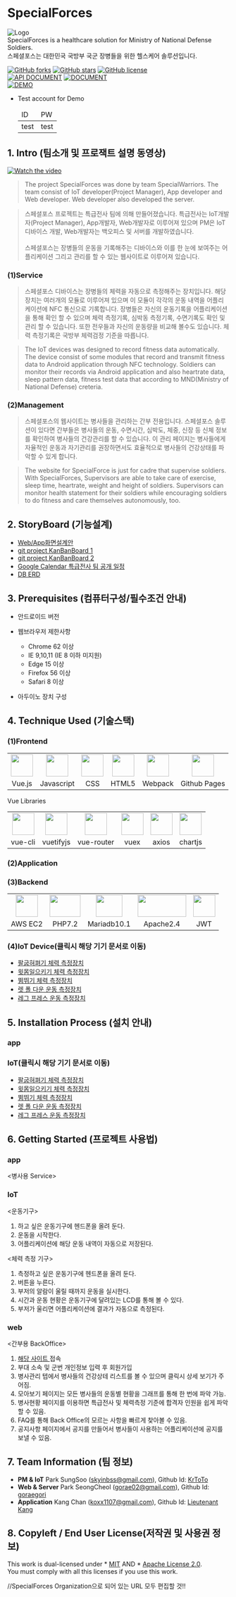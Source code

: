 # SpecialForces
![Logo](https://logosbynick.com/wp-content/uploads/2018/03/final-logo-example.png)</br>
SpecialForces is a healthcare solution for Ministry of National Defense Soldiers.</br>
스페셜포스는 대한민국 국방부 국군 장병들을 위한 헬스케어 솔루션입니다.


[![GitHub forks](https://img.shields.io/github/forks/osamhack2020/Web_SpecialForces_SpecialWarrior?style=for-the-badge)](https://github.com/osamhack2020/Web_SpecialForces_SpecialWarrior/network)
[![GitHub stars](https://img.shields.io/github/stars/osamhack2020/Web_SpecialForces_SpecialWarrior?style=for-the-badge)](https://github.com/osamhack2020/Web_SpecialForces_SpecialWarrior/stargazers)
[![GitHub license](https://img.shields.io/github/license/osamhack2020/Web_SpecialForces_SpecialWarrior?style=for-the-badge)](https://github.com/osamhack2020/Web_SpecialForces_SpecialWarrior/blob/main/LICENSE)
<br>
[![API DOCUMENT](https://img.shields.io/badge/API%20DOCUMENTATION-LINK-green?style=for-the-badge)](https://spefo.stoplight.io/docs/web-specialforces-specialwarrior/reference/specialforces.v1.yaml)
[![DOCUMENT](https://img.shields.io/badge/Gitbook-LINK-blue?style=for-the-badge)](https://specialwarrior-specialforces.gitbook.io/specialforces/)
<br>
[![DEMO](https://img.shields.io/badge/Live%20Demo-LINK-green?style=for-the-badge)](https://page.spefor.ml)<br>
- Test account for Demo<br>
    <table>
    <thead>
        <tr>
            <td>ID</td>
            <td>PW</td>
        </tr>
    </thead>
    <tbody>
        <tr>
            <td>test</td>
            <td>test</td>
        </tr>
    </tbody>
    </table>

## 1. Intro (팀소개 및 프로잭트 설명 동영상)
[![Watch the video](https://img.youtube.com/vi/LjX3eVQdIyk/0.jpg)](https://www.youtube.com/watch?time_continue=117&v=LjX3eVQdIyk)</br>
>The project SpecialForces was done by team SpecialWarriors. The team consist of IoT developer(Project Manager), App developer and Web developer. Web developer also developed the server.

>스페셜포스 프로젝트는 특급전사 팀에 의해 만들어졌습니다. 특급전사는 IoT개발자(Project Manager), App개발자, Web개발자로 이루어져 있으며 PM은 IoT 디바이스 개발, Web개발자는 백오피스 및 서버를 개발하였습니다.<br><br>
스페셜포스는 장병들의 운동을 기록해주는 디바이스와 이를 한 눈에 보여주는 
어플리케이션 그리고 관리를 할 수 있는 웹사이트로 이루어져 있습니다.

### (1)Service
>스페셜포스 디바이스는 장병들의 체력을 자동으로 측정해주는 장치입니다. 해당 장치는 여러개의 모듈로 이루어져 있으며 이 모듈이 각각의 운동 내역을 어플리케이션에 NFC 통신으로 기록합니다. 장병들은 자신의 운동기록을 어플리케이션을 통해 확인 할 수 있으며 체력 측정기록, 심박동 측정기록, 수면기록도 확인 및 관리 할 수 있습니다. 또한 전우들과 자신의 운동량을 비교해 볼수도 있습니다. 체력 측정기록은 국방부 체력검정 기준을 따릅니다.

>The IoT devices was designed to record fitness data automatically. The device consist of some modules that record and transmit fitness data to Android application through NFC technology. Soldiers can monitor their records via Android application and also heartrate data, sleep pattern data, fitness test data that according to MND(Ministry of National Defense) creteria.

### (2)Management
>스페셜포스의 웹사이트는 병사들을 관리하는 간부 전용입니다. 스페셜포스 솔루션이 있다면 간부들은 병사들의 운동, 수면시간, 심박도, 체중, 신장 등 신체 정보를 확인하여 병사들의 건강관리를 할 수 있습니다. 이 관리 페이지는 병사들에게 자율적인 운동과 자기관리를 권장하면서도 효율적으로 병사들의 건강상태를 파악할 수 있게 합니다.

>The website for SpecialForce is just for cadre that supervise soldiers. With SpecialForces, Supervisors are able to take care of exercise, sleep time, heartrate, weight and height of soldiers. Supervisors can monitor health statement for their soldiers while encouraging soldiers to do fitness and care themselves autonomously, too.

## 2. StoryBoard (기능설계)
- <a href = "https://docs.google.com/presentation/d/1y2Pu0RgSUVKd3x4ULOtYEjo13R1m0j6FjGWLmiCoR_Y/edit?usp=sharing"> Web/App화면설계안 </a>
- <a href = "https://github.com/orgs/SpecailForces/projects/1"> git project KanBanBoard 1 </a>
- <a href = "https://github.com/osamhack2020/App_SpecialForces_SpecialWarrior/projects/2"> git project KanBanBoard 2 </a>
- <a href = "https://calendar.google.com/calendar/u/0?cid=OG1yZ3FhYTI5MTMwN2FldTZucDdvbXEwcmNAZ3JvdXAuY2FsZW5kYXIuZ29vZ2xlLmNvbQ"> Google Calendar 특급전사 팀 공개 일정 </a>
- <a href = "https://www.erdcloud.com/d/x3pmnS3jFMrxiPcaW"> DB ERD </a>

## 3. Prerequisites (컴퓨터구성/필수조건 안내)
- 안드로이드 버전

- 웹브라우저 제한사항
    - Chrome 62 이상
    - IE 9,10,11 (IE 8 이하 미지원)
    - Edge 15 이상
    - Firefox 56 이상
    - Safari 8 이상

- 아두이노 장치 구성


## 4. Technique Used (기술스택)
### (1)Frontend
<table>
    <tbody>
        <tr>
            <td align="center"><img src="https://upload.wikimedia.org/wikipedia/commons/thumb/9/95/Vue.js_Logo_2.svg/220px-Vue.js_Logo_2.svg.png" width="50" height="50"></td>
            <td align="center"><img src="https://upload.wikimedia.org/wikipedia/commons/thumb/9/99/Unofficial_JavaScript_logo_2.svg/1024px-Unofficial_JavaScript_logo_2.svg.png" width="50" height="50"></td>
            <td align="center"><img src="https://upload.wikimedia.org/wikipedia/commons/d/d5/CSS3_logo_and_wordmark.svg" width="50" height="50"></td>
            <td align="center"><img src="https://www.w3.org/html/logo/downloads/HTML5_Logo_512.png" width="50" height="50"></td>
            <td align="center"><img src="https://webpack.js.org/85ba630cf0c5f29ae3e3.svg" width="50" height="50"></td>
            <td align="center"><img src="https://encrypted-tbn0.gstatic.com/images?q=tbn%3AANd9GcRfu1mi6LAfuv1HSVFYUtOVgBsIB5f96Ui_Xw&usqp=CAU" width="50" height="50"></td>
        </tr>
        <tr>
            <td align="center">Vue.js</td>
            <td align="center">Javascript</td>
            <td align="center">CSS</td>
            <td align="center">HTML5</td>
            <td align="center">Webpack</td>
            <td align="center">Github Pages</td>
        </tr>
    </tbody>
</table>

Vue Libraries
<table>
    <tbody>
        <tr>
            <td align="center"><img src="https://upload.wikimedia.org/wikipedia/commons/thumb/9/95/Vue.js_Logo_2.svg/220px-Vue.js_Logo_2.svg.png" width="50" height="50"></td>
            <td align="center"><img src="https://cdn.vuetifyjs.com/docs/images/logos/vuetify-logo-dark.svg" width="50" height="50"></td>
            <td align="center"><img src="https://upload.wikimedia.org/wikipedia/commons/thumb/9/95/Vue.js_Logo_2.svg/220px-Vue.js_Logo_2.svg.png" width="50" height="50"></td>
            <td align="center"><img src="https://upload.wikimedia.org/wikipedia/commons/thumb/9/95/Vue.js_Logo_2.svg/220px-Vue.js_Logo_2.svg.png" width="50" height="50"></td>
            <td align="center"><img src="https://ukruralskills.co.uk/assets/providers_logos/no-logo.png" width="50" height="50"></td>
            <td align="center"><img src="https://www.chartjs.org/img/chartjs-logo.svg" width="50" height="50"></td>
        </tr>
        <tr>
            <td align="center">vue-cli</td>
            <td align="center">vuetifyjs</td>
            <td align="center">vue-router</td>
            <td align="center">vuex</td>
            <td align="center">axios</td>
            <td align="center">chartjs</td>
        </tr>
    </tbody>
</table>

### (2)Application

### (3)Backend
<table>
    <tbody>
        <tr>
            <td align="center"><img src="https://upload.wikimedia.org/wikipedia/commons/thumb/b/b9/AWS_Simple_Icons_Compute_Amazon_EC2_Instances.svg/1200px-AWS_Simple_Icons_Compute_Amazon_EC2_Instances.svg.png" width="50" height="50"></td>
            <td align="center"><img src="https://upload.wikimedia.org/wikipedia/commons/thumb/2/27/PHP-logo.svg/1200px-PHP-logo.svg.png" width="70" height="50"></td>
            <td align="center"><img src="https://t1.daumcdn.net/cfile/tistory/2110AB4D581033FD0D" width="60" height="50"></td>
            <td align="center"><img src="https://upload.wikimedia.org/wikipedia/commons/thumb/d/db/Apache_HTTP_server_logo_%282016%29.svg/1280px-Apache_HTTP_server_logo_%282016%29.svg.png" width="110" height="50"></td>
            <td align="center"><img src="https://d2eip9sf3oo6c2.cloudfront.net/tags/images/000/000/036/thumb/jwt.png" width="50" height="50"></td>
        </tr>
        <tr>
            <td align="center">AWS EC2</td>
            <td align="center">PHP7.2</td>
            <td align="center">Mariadb10.1</td>
            <td align="center">Apache2.4</td>
            <td align="center">JWT</td>
        </tr>
    </tbody>
</table>

### (4)IoT Device(클릭시 해당 기기 문서로 이동)
- <a href = "https://github.com/SpecailForces/SpecialForces-IoT/tree/master/devices/push_up#specialforces-push-up-auto-measuring-device">팔굽혀펴기 체력 측정장치</a>
- <a href = "https://github.com/SpecailForces/SpecialForces-IoT/tree/master/devices/sit_up#specialforces-sit-up-auto-measuring-device">윗몸일으키기 체력 측정장치</a>
- <a href = "https://github.com/SpecailForces/SpecialForces-IoT/tree/master/devices/run#specialforces-running-auto-measuring-device">뜀뛰기 체력 측정장치</a>
- <a href = "https://github.com/SpecailForces/SpecialForces-IoT/tree/master/devices/lat_pull_down#specialforces-lat-pull-down-auto-measuring-device">렛 폴 다운 운동 측정장치</a>
- <a href = "https://github.com/SpecailForces/SpecialForces-IoT/tree/master/devices/leg_press#specialforces-leg-press-auto-measuring-device">레그 프레스 운동 측정장치</a>

## 5. Installation Process (설치 안내)

### app

### IoT(클릭시 해당 기기 문서로 이동)
- <a href = "https://github.com/SpecailForces/SpecialForces-IoT/tree/master/devices/push_up#installation-process-%EC%84%A4%EC%B9%98-%EC%95%88%EB%82%B4">팔굽혀펴기 체력 측정장치</a>
- <a href = "https://github.com/SpecailForces/SpecialForces-IoT/tree/master/devices/sit_up#installation-process-%EC%84%A4%EC%B9%98-%EC%95%88%EB%82%B4">윗몸일으키기 체력 측정장치</a>
- <a href = "https://github.com/SpecailForces/SpecialForces-IoT/tree/master/devices/run#installation-process-%EC%84%A4%EC%B9%98-%EC%95%88%EB%82%B4">뜀뛰기 체력 측정장치</a>
- <a href = "https://github.com/SpecailForces/SpecialForces-IoT/tree/master/devices/lat_pull_down#installation-process-%EC%84%A4%EC%B9%98-%EC%95%88%EB%82%B4">렛 폴 다운 운동 측정장치</a>
- <a href = "https://github.com/SpecailForces/SpecialForces-IoT/tree/master/devices/leg_press#installation-process-%EC%84%A4%EC%B9%98-%EC%95%88%EB%82%B4">레그 프레스 운동 측정장치</a>

## 6. Getting Started (프로젝트 사용법)
### app
<병사용 Service>


### IoT
<운동기구>
1. 하고 싶은 운동기구에 헨드폰을 올려 둔다.
2. 운동을 시작한다.
3. 어플리케이션에 해당 운동 내역이 자동으로 저장된다.

<체력 측정 기구>
1. 측정하고 싶은 운동기구에 헨드폰을 올려 둔다.
2. 버튼을 누른다.
3. 부저의 알람이 울릴 때까지 운동을 실시한다.
4. 시간과 운동 현황은 운동기구에 달려있는 LCD를 통해 볼 수 있다.
5. 부저가 울리면 어플리케이션에 결과가 자동으로 측정된다.

### web

<간부용 BackOffice>

1. <a href = "https://osamhack2020.github.io/Web_SpecialForces_SpecialWarrior
"> 해당 사이트 </a> 접속
2. 부대 소속 및 군번 개인정보 입력 후 회원가입
3. 병사관리 텝에서 병사들의 건강상테 리스트를 볼 수 있으며 클릭시 상세 보기가 주어짐.
4. 모아보기 페이지는 모든 병사들의 운동별 현황을 그래프를 통해 한 번에 파악 가능.
5. 병사현황 페이지를 이용하면 특급전사 및 체력측정 기준에 합격자 인원을 쉽게 파악할 수 있음.
6. FAQ를 통해 Back Office의 모르는 사항을 빠르게 찾아볼 수 있음.
7. 공지사항 페이지에서 공지를 만들어서 병사들이 사용하는 어플리케이션에 공지를 보낼 수 있음.


## 7. Team Information (팀 정보)
- <b>PM & IoT</b> Park SungSoo (skyinbss@gmail.com), Github Id: <a href = "https://github.com/Moerai">KrToTo</a>
- <b>Web & Server</b> Park SeongCheol (gorae02@gmail.com), Github Id: <a href = "https://github.com/goraegori">goraegori</a>
- <b>Application</b> Kang Chan (koxx1107@gmail.com), Github Id: <a href = "https://github.com/LieutenantKang">Lieutenant Kang</a>

## 8. Copyleft / End User License(저작권 및 사용권 정보)
This work is dual-licensed under * [MIT](https://github.com/SpecailForces/SpecialForces-IoT/blob/master/MIT_license.md) AND * [Apache License 2.0](https://github.com/SpecailForces/SpecialForces-IoT/blob/master/Apache_license.md).</br>
You must comply with all this licenses if you use this work.</br>



//SpecialForces Organization으로 되어 있는 URL 모두 편집할 것!!
